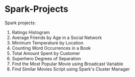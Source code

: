 # Spark-Projects
Spark projects:

1. Ratings Histogram
2. Average Friends by Age in a Social Network
3. Minimum Temperature by Location
4. Counting Word Occurrences in a Book
5. Total Amount Spent by Customer
6. Superhero Degrees of Separation
7. Find the Most Popular Movie using Broadcast Variable
8. Find Similar Movies Script using Spark's Cluster Manager
